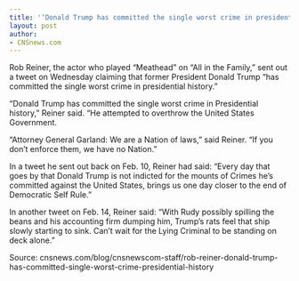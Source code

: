 ```yaml
---
title: '‘Donald Trump has committed the single worst crime in presidential history’'
layout: post
author:
- CNSnews.com
---
```


Rob Reiner, the actor who played “Meathead” on “All in the Family,” sent out a tweet on Wednesday claiming that former President Donald Trump “has committed the single worst crime in presidential history.”

“Donald Trump has committed the single worst crime in Presidential history,” Reiner said. “He attempted to overthrow the United States Government.

“Attorney General Garland: We are a Nation of laws,” said Reiner. “If you don’t enforce them, we have no Nation.”

In a tweet he sent out back on Feb. 10, Reiner had said: “Every day that goes by that Donald Trump is not indicted for the mounts of Crimes he’s committed against the United States, brings us one day closer to the end of Democratic Self Rule.”

In another tweet on Feb. 14, Reiner said: “With Rudy possibly spilling the beans and his accounting firm dumping him, Trump’s rats feel that ship slowly starting to sink. Can’t wait for the Lying Criminal to be standing on deck alone.”

Source: cnsnews.com/blog/cnsnewscom-staff/rob-reiner-donald-trump-has-committed-single-worst-crime-presidential-history
